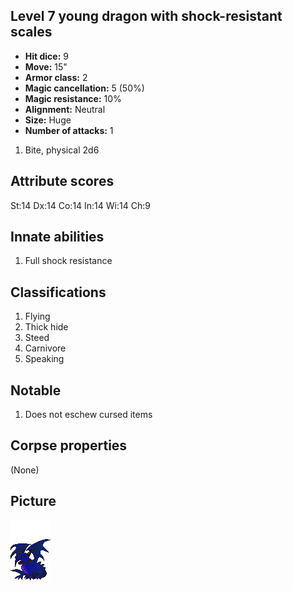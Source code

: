 ## Level 7 young dragon with shock-resistant scales

- **Hit dice:** 9
- **Move:** 15"
- **Armor class:** 2
- **Magic cancellation:** 5 (50%)
- **Magic resistance:** 10%
- **Alignment:** Neutral
- **Size:** Huge
- **Number of attacks:** 1
1. Bite, physical 2d6

## Attribute scores

St:14 Dx:14 Co:14 In:14 Wi:14 Ch:9

## Innate abilities

1. Full shock resistance

## Classifications

1. Flying
2. Thick hide
3. Steed
4. Carnivore
5. Speaking

## Notable

1. Does not eschew cursed items

## Corpse properties

(None)

## Picture

![Blue dragon hatchling](https://github.com/hyvanmielenpelit/GnollHackTileSet/blob/main/Monsters/blue_dragon_hatchling/blue_dragon_hatchling.png?raw=true)

